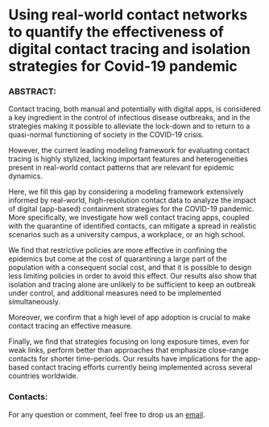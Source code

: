 # Using real-world contact networks to quantify the effectiveness of digital contact tracing and isolation strategies for Covid-19 pandemic

### ABSTRACT:

Contact tracing, both manual and potentially with digital apps, is considered a key ingredient in the control of infectious disease outbreaks, and in the strategies making it possible to alleviate the lock-down and to return to a quasi-normal functioning of society in the COVID-19 crisis.

However, the current leading modeling framework for evaluating contact tracing is highly stylized, lacking important features
and heterogeneities present in real-world contact patterns that are relevant for epidemic dynamics.

Here, we fill this gap by considering a modeling framework extensively informed by real-world, high-resolution contact data to analyze the impact of digital (app-based) containment strategies for the COVID-19 pandemic. More specifically, we investigate how well contact tracing apps, coupled with the quarantine of identified contacts, can mitigate a spread in realistic scenarios such as a university campus, a workplace, or an high school.

We find that restrictive policies are more effective in confining the epidemics but come at the cost of quarantining a large part of the population with a consequent social cost, and that it is possible to design less limiting policies in order to avoid this effect. Our results also show that isolation and tracing alone are unlikely to be sufficient to keep an outbreak under control, and additional measures need to be implemented simultaneously. 

Moreover, we confirm that a high level of app adoption is crucial to make contact tracing an effective measure.

Finally, we find that strategies focusing on long exposure times, even for weak links, perform better than approaches that emphasize close-range contacts for shorter time-periods. Our results have implications for the app-based contact tracing efforts currently being implemented across several countries worldwide.

### Contacts: 
For any question or comment, feel free to drop us an [email](mailto:digital_contact_tracing@fbk.eu).


